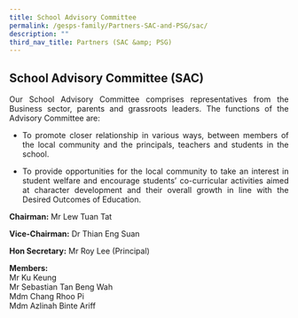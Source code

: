 ```yaml
---
title: School Advisory Committee
permalink: /gesps-family/Partners-SAC-and-PSG/sac/
description: ""
third_nav_title: Partners (SAC &amp; PSG)
---
```

## School Advisory Committee (SAC)

<p align="justify">Our School Advisory Committee comprises representatives from the Business sector, parents and grassroots leaders. The functions of the Advisory Committee are:

*   </p><p align="justify">To promote closer relationship in various ways, between members of the local community and the principals, teachers and students in the school.
*   </p><p align="justify">To provide opportunities for the local community to take an interest in student welfare and encourage students’ co-curricular activities aimed at character development and their overall growth in line with the Desired Outcomes of Education.

**Chairman:**&nbsp;Mr Lew Tuan Tat  
  
**Vice-Chairman:**&nbsp;Dr Thian Eng Suan  
  
**Hon Secretary:**&nbsp;Mr Roy Lee (Principal)

**Members:**&nbsp;<br>Mr Ku Keung  <br>Mr Sebastian Tan Beng Wah<br>Mdm Chang Rhoo Pi  <br>Mdm Azlinah Binte Ariff</p>